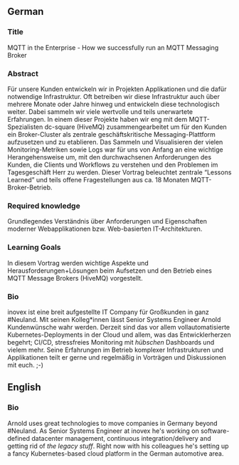 ## German

### Title
MQTT in the Enterprise - How we successfully run an MQTT Messaging Broker

### Abstract
Für unsere Kunden entwickeln wir in Projekten Applikationen und die dafür notwendige Infrastruktur. Oft betreiben wir diese Infrastruktur auch über mehrere Monate oder Jahre hinweg und entwickeln diese technologisch weiter. Dabei sammeln wir viele wertvolle und teils unerwartete Erfahrungen.
In einem dieser Projekte haben wir eng mit dem MQTT-Spezialisten dc-square (HiveMQ) zusammengearbeitet um für den Kunden ein Broker-Cluster als zentrale geschäftskritische Messaging-Plattform aufzusetzen und zu etablieren. Das Sammeln und Visualisieren der vielen Monitoring-Metriken sowie Logs war für uns von Anfang an eine wichtige Herangehensweise um, mit den durchwachsenen Anforderungen des Kunden, die Clients und Workflows zu verstehen und den Problemen im Tagesgeschäft Herr zu werden.
Dieser Vortrag beleuchtet zentrale “Lessons Learned” und teils offene Fragestellungen aus ca. 18 Monaten MQTT-Broker-Betrieb.

### Required knowledge
Grundlegendes Verständnis über Anforderungen und Eigenschaften moderner Webapplikationen bzw. Web-basierten IT-Architekturen.

### Learning Goals
In diesem Vortrag werden wichtige Aspekte und Herausforderungen+Lösungen beim Aufsetzen und den Betrieb eines MQTT Message Brokers (HiveMQ) vorgestellt.

### Bio

inovex ist eine breit aufgestellte IT Company für Großkunden in ganz #Neuland. Mit seinen Kolleg\*innen lässt Senior Systems Engineer Arnold Kundenwünsche wahr werden. Derzeit sind das vor allem vollautomatisierte Kubernetes-Deployments in der Cloud und allem, was das Entwicklerherzen begehrt; CI/CD, stressfreies Monitoring mit *hübschen* Dashboards und vielem mehr. Seine Erfahrungen im Betrieb komplexer Infrastrukturen und Applikationen teilt er gerne und regelmäßig in Vorträgen und Diskussionen mit euch. ;-)


## English

### Bio
Arnold uses great technologies to move companies in Germany beyond #Neuland. As Senior Systems Engineer at inovex he's working on software-defined datacenter management, continuous integration/delivery and getting rid of *the legacy stuff*. Right now with his colleagues he's setting up a fancy Kubernetes-based cloud platform in the German automotive area.
